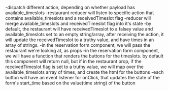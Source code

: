 -dispatch different action, depending on whether payload has available_timeslots
-restaurant reducer will listen to specific action that contains available_timeslots and a receivedTimeslot flag
-reducer will merge available_timeslots and receivedTimeslot flag into it's state
-by default, the restaurant will have receivedTimeslot to a falsey value and available_timeslots set to an empty string/array,
after receiving the action, it will update the receivedTimeslot to a truthy value, and have times in an array of strings.
-in the reservation form component, we will pass the restaurant we're looking at, as props
-in the reservation form component, we will have a function that renders the buttons for the timeslots.
by default this component will return null, but if in the restaurant prop, if the receivedTimeslot flag is set to a truthy value, we will map over the available_timeslots array of times, and create the html for the buttons
-each button will have an event listener for onClick, that updates the state of the form's start_time based on the value(time string) of the button
